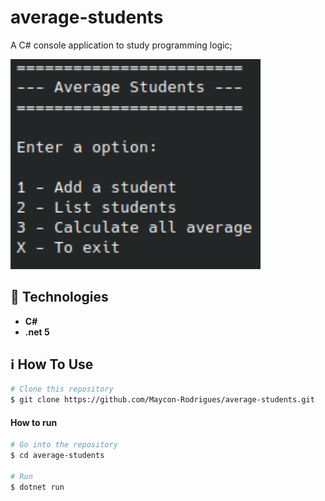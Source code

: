 # average-students
A C# console application to study programming logic;

<img src="https://github.com/Maycon-Rodrigues/average-students/blob/main/screen.png" width="400" />


## :rocket: Technologies

- **C#**
- **.net 5**


## :information_source: How To Use

```bash
# Clone this repository
$ git clone https://github.com/Maycon-Rodrigues/average-students.git
```

#### How to run

```bash
# Go into the repository
$ cd average-students

# Run
$ dotnet run
```
